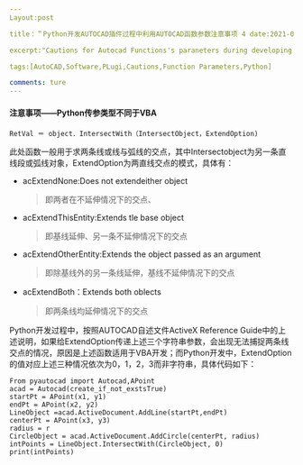 ```yaml
---
Layout:post

title：＂Python开发AUTOCAD插件过程中利用AUTOCAD函数参数注意事项 4 date:2021-07-20

excerpt:"Cautions for Autocad Functions's paraneters during developing a PLugin with Python

tags:[AutoCAD,Software,PLugi,Cautions,Function Parameters,Python]

comments: ture
---
```


#### 注意事项——Python传参类型不同于VBA

```
RetVal ＝ object．IntersectWith（IntersectObject，ExtendOption)
```

此处函数一般用于求两条线或线与弧线的交点，其中Intersectobject为另一条直线段或弧线对象，ExtendOption为两直线交点的模式，具体有：

- acExtendNone:Does not extendeither object
  
  > 即两者在不延伸情况下的交点、

- acExtendThisEntity:Extends tle base object
  
  > 即基线延伸、另一条不延伸情况下的交点

- acExtendOtherEntity:Extends the object passed as an argument
  
  > 即除基线外的另一条线延伸，基线不延伸情况下的交点

- acExtendBoth：Extends both oblects
  
  > 即两条线均延伸情况下的交点
  
Python开发过程中，按照AUTOCAD自述文件ActiveX Reference Guide中的上述说明，如果给ExtendOption传递上述三个字符串参数，会出现无法捕捉两条线交点的情况，原因是上述函数适用于VBA开发；而Python开发中，ExtendOption的值对应上述三种情况依次为0，1，2，3而非字符串，具体代码如下：

```
From pyautocad import Autocad,APoint
acad = Autocad(create_if_not_exstsTrue)
startPt = APoint(x1, y1)
endPt = APoint(x2, y2)
LineObject =acad.ActiveDocument.AddLine(startPt,endPt)
centerPt = APoint(x3, y3)
radius = r
CircleObject = acad.ActiveDocument.AddCircle(centerPt, radius)
intPoints = LineObject.IntersectWith(CircleObject, 0)
print(intPoints)
```